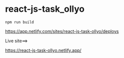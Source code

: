 # react-js-task_ollyo


`npm run build`

https://app.netlify.com/sites/react-js-task-ollyo/deploys

Live site==>

https://react-js-task-ollyo.netlify.app/